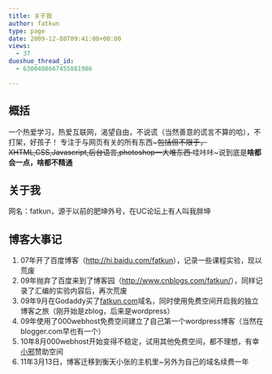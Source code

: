 ```yaml
---
title: 关于我
author: fatkun
type: page
date: 2009-12-08T09:41:00+00:00
views:
  - 37
duoshuo_thread_id:
  - 6300408667455881986

---
```

## 概括

一个热爱学习，热爱互联网，渴望自由，不说谎（当然善意的谎言不算的哈），不打架，好孩子！
专注于与网页有关的所有东西~~~包括但不限于，XHTML,CSS,Javascript,后台语言,photoshop一大堆东西·~~哇咔咔~说到底是**啥都会一点，啥都不精通**
## 关于我

网名：fatkun，源于以前的肥坤外号，在UC论坛上有人叫我胖坤
## 博客大事记

  1. 07年开了百度博客（<http://hi.baidu.com/fatkun>），记录一些课程实验，现以荒废
  2. 09年抛弃了百度来到了博客园（<http://www.cnblogs.com/fatkun/>），同样记录了汇编的实验内容后，再次荒废
  3. 09年9月在Godaddy买了[fatkun.com][1]域名，同时使用免费空间开启我的独立博客之旅（刚开始是zblog，后来是wordpress）
  4. 09年使用了000webhost免费空间建立了自己第一个wordpress博客（当然在blogger.com早也有一个）
  5. 10年8月000webhost开始变得不稳定，试用其他免费空间，都不理想，有幸<a href="http://evlos.org" target="_blank">小邪</a>赞助空间
  6. 11年3月13日，博客迁移到衡天小张的主机里~另外为自己的域名续费一年

 [1]: http://fatkun.com